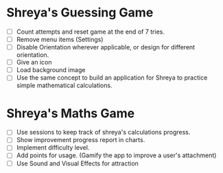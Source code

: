 # Shreya's Guessing Game
- [ ] Count attempts and reset game at the end of 7 tries.
- [ ] Remove menu items (Settings)
- [ ] Disable Orientation wherever applicable, or design for different orientation.
- [ ] Give an icon
- [ ] Load background image
- [ ] Use the same concept to build an application for Shreya to practice simple mathematical calculations. 

# Shreya's Maths Game
- [ ] Use sessions to keep track of shreya's calculations progress. 
- [ ] Show improvement progress report in charts.
- [ ] Implement difficulty level.
- [ ] Add points for usage. (Gamify the app to improve a user's attachment)
- [ ] Use Sound and Visual Effects for attraction
